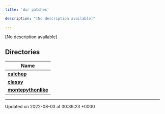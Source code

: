 ```yaml
---
title: 'dir patches'

description: "[No description available]"

---
```







[No description available]

## Directories

| Name           |
| -------------- |
| **[calchep](/documentation/code/main/files/dir_b7305fca945916d2d342fc0d562dce91/#dir-calchep)**  |
| **[classy](/documentation/code/main/files/dir_49d5ffcf647cc6aaeb6be07ceefc5de8/#dir-classy)**  |
| **[montepythonlike](/documentation/code/main/files/dir_043e552d5f99c22ce520252b6eef3c0d/#dir-montepythonlike)**  |






-------------------------------

Updated on 2022-08-03 at 00:39:23 +0000
